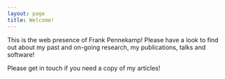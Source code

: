 ```yaml
---
layout: page
title: Welcome!
---
```


This is the web presence of Frank Pennekamp! Please have a look to find out about my
past and on-going research, my publications, talks and software!

Please get in touch if you need a copy of my articles!




